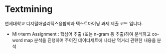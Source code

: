 # Textmining
연세대학교 디지털애널리틱스융합학과 텍스트마이닝 과제 제출 코드 입니다.

- Miㅇterm Assignment : 핵심어 추출 (또는 n-gram 등 추출)하여 분석하고 co-word map  분석을 진행하여 주어진 데이터세트에 나타난 먹거리 관련한 내용을 분석
